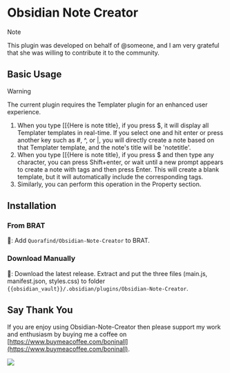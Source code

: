 # Obsidian Note Creator

> [!note]
> This plugin was developed on behalf of @someone, and I am very grateful that she was willing to contribute it to the community.

## Basic Usage

> [!warning]
> The current plugin requires the Templater plugin for an enhanced user experience.

1. When you type [[{Here is note title}, if you press $, it will display all Templater templates in real-time. If you select one and hit enter or press another key such as #, ^, or |, you will directly create a note based on that Templater template, and the note's title will be 'notetitle'.
2. When you type [[{Here is note title}, if you press $ and then type any character, you can press Shift+enter, or wait until a new prompt appears to create a note with tags and then press Enter. This will create a blank template, but it will automatically include the corresponding tags.
3. Similarly, you can perform this operation in the Property section.

## Installation

### From BRAT

🚗: Add `Quorafind/Obsidian-Note-Creator` to BRAT.

### Download Manually

🚚: Download the latest release. Extract and put the three files (main.js, manifest.json, styles.css) to folder `{{obsidian_vault}}/.obsidian/plugins/Obsidian-Note-Creator`.

## Say Thank You

If you are enjoy using Obsidian-Note-Creator then please support my work and enthusiasm by buying me a coffee on [https://www.buymeacoffee.com/boninall](https://www.buymeacoffee.com/boninall).

<a href="https://www.buymeacoffee.com/boninall"><img src="https://img.buymeacoffee.com/button-api/?text=Buy me a coffee&emoji=&slug=boninall&button_colour=6495ED&font_colour=ffffff&font_family=Lato&outline_colour=000000&coffee_colour=FFDD00"></a>
